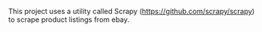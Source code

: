 This project uses a utility called Scrapy (https://github.com/scrapy/scrapy) to scrape product listings from ebay.
